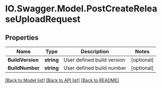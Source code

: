 # IO.Swagger.Model.PostCreateReleaseUploadRequest
## Properties

Name | Type | Description | Notes
------------ | ------------- | ------------- | -------------
**BuildVersion** | **string** | User defined build version | [optional] 
**BuildNumber** | **string** | User defined build number | [optional] 

[[Back to Model list]](../README.md#documentation-for-models) [[Back to API list]](../README.md#documentation-for-api-endpoints) [[Back to README]](../README.md)

